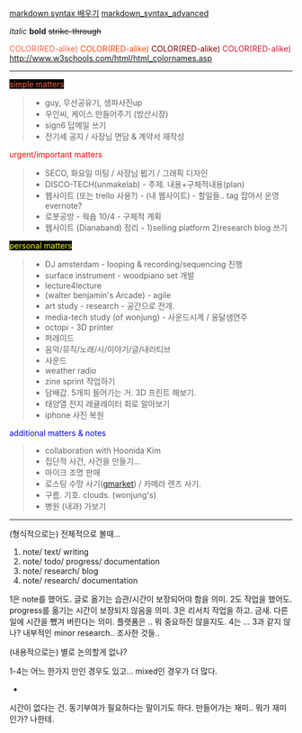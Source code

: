 [markdown syntax 배우기](http://dynalon.github.io/mdwiki/#!quickstart.md)
[markdown_syntax_advanced](http://daringfireball.net/projects/markdown/syntax)

*italic*
**bold**
~~strike-through~~

<span style="color:tomato">COLOR(RED-alike)</span>
<span style="color:orangered">COLOR(RED-alike)</span>
<span style="color:maroon">COLOR(RED-alike)</span>
<span style="color:crimson">COLOR(RED-alike)</span>
<http://www.w3schools.com/html/html_colornames.asp>

- - - -

<span style="color:tomato; background-color:black">
simple matters</span>

> * guy, 무선공유기, 생파사진up
> * 우인씨, 케이스 만들어주기 (방산시장)
> * sign6 답메일 쓰기
> * 전기세 공지 / 사장님 면담 & 계약서 재작성

<span style="color:red">
urgent/important matters</span>

> * SECO, 화요일 미팅 / 사장님 뵙기 / 그래픽 디자인
> * DISCO-TECH(unmakelab) - 주제. 내용+구체적내용(plan)
> * 웹사이트 (또는 trello 사용?) - (내 웹사이트) - 할일들.. tag 잡아서 운영 evernote?
> * 로봇공방 - 웍숍 10/4 - 구체적 계획
> * 웹사이트 (Dianaband) 정리 - 1)selling platform 2)research blog 쓰기

<span style="color:yellow; background-color:black">
personal matters
</span>

> * DJ amsterdam - looping & recording/sequencing 진행
> * surface instrument - woodpiano set 개발
> * lecture4lecture
> * (walter benjamin's Arcade) - agile
> * art study - research - 공간으로 전개.
> * media-tech study (of wonjung) - 사운드시계 / 옹달샘연주
> * octopi - 3D printer
> * 퍼레이드
> * 음악/뮤직/노래/시/이야기/글/내러티브
> * 사운드
> * weather radio
> * zine sprint 작업하기
> * 담배갑. 5개피 들어가는 거. 3D 프린트 해보기.
> * 태양열 전지 레귤레이터 회로 알아보기
> * iphone 사진 복원

<span style="color:blue">
additional matters & notes
</span>

> * collaboration with Hoonida Kim
> * 집단적 사건, 사건을 만들기...
> * 마이크 조명 판매
> * 로스팅 수망 사기([gmarket](http://item2.gmarket.co.kr/Item/detailview/Item.aspx?goodscode=399929324&pos_class_cd=111111111&pos_class_kind=T&pos_shop_cd=SH&keyword_order=%A8%F9o%A2%ACA&keyword_seqno=5575515903&search_keyword=%A8%F9o%A2%ACA)) / 카메라 렌즈 사기.
> * 구름. 기호. clouds. (wonjung's)
> * 병원 (내과) 가보기

- - - -

(형식적으로는)
전체적으로 볼때...
1. note/ text/ writing
2. note/ todo/ progress/ documentation
3. note/ research/ blog
4. note/ research/ documentation

1은 note를 했어도. 글로 옮기는 습관/시간이 보장되어야 함을 의미.
2도 작업을 했어도. progress를 옮기는 시간이 보장되지 않음을 의미.
3은 리서치 작업을 하고. 금새. 다른 일에 시간을 뺐겨 버린다는 의미. 플랫폼은 .. 뭐 중요하진 않을지도.
4는 ... 3과 같지 않나? 내부적인 minor research.. 조사한 것들..

(내용적으로는)
별로 논의할게 없나?

1-4는 어느 한가지 만인 경우도 있고... mixed인 경우가 더 많다.

-
시간이 없다는 건. 동기부여가 필요하다는 말이기도 하다.
만들어가는 재미..
뭐가 재미인가? 나한테.